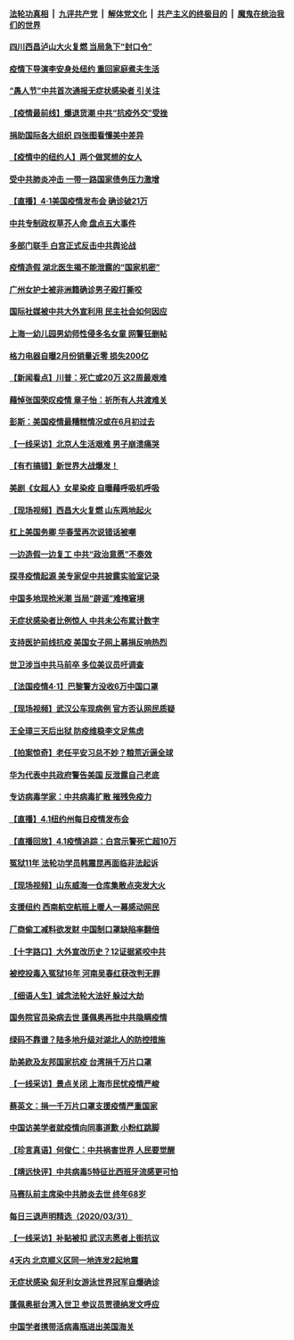 

####  [法轮功真相](../../../../basic/blob/master/README.md?t=04020901) &nbsp;|&nbsp; [九评共产党](../../../../9ping.md/blob/master/README.md?t=04020901) &nbsp;|&nbsp; [解体党文化](../../../../jtdwh.md/blob/master/README.md?t=04020901)  &nbsp;|&nbsp; [共产主义的终极目的](../../../../gczydzjmd.md/blob/master/README.md?t=04020901) &nbsp;|&nbsp; [魔鬼在统治我们的世界](../../../../mgztzwmdsj.md/blob/master/README.md?t=04020901) 

#### [四川西昌泸山大火复燃 当局急下“封口令”](../pages/nsc413/n11996402.md?t=04020901) 

#### [疫情下导演李安身处纽约 重回家庭煮夫生活](../pages/nsc413/n11996094.md?t=04020901) 

#### [“愚人节”中共首次通报无症状感染者 引关注](../pages/nsc413/n11995921.md?t=04020901) 

#### [【疫情最前线】爆退货潮 中共“抗疫外交”受挫](../pages/nsc413/n11996518.md?t=04020901) 

#### [捐助国际各大组织 四张图看懂美中差异](../pages/nsc413/n11996177.md?t=04020901) 

#### [【疫情中的纽约人】两个做冥想的女人](../pages/nsc413/n11995980.md?t=04020901) 

#### [受中共肺炎冲击 一带一路国家债务压力激增](../pages/nsc413/n11996256.md?t=04020901) 

#### [【直播】4·1美国疫情发布会 确诊破21万](../pages/nsc413/n11996100.md?t=04020901) 

#### [中共专制政权草芥人命 盘点五大事件](../pages/nsc413/n11996244.md?t=04020901) 

#### [多部门联手 白宫正式反击中共舆论战](../pages/nsc413/n11996230.md?t=04020901) 

#### [疫情造假 湖北医生揭不能泄露的“国家机密”](../pages/nsc413/n11992282.md?t=04020901) 

#### [广州女护士被非洲籍确诊男子殴打撕咬](../pages/nsc413/n11996121.md?t=04020901) 

#### [国际社媒被中共大外宣利用 民主社会如何因应](../pages/nsc413/n11996061.md?t=04020901) 

#### [上海一幼儿园男幼师性侵多名女童 网警狂删帖](../pages/nsc413/n11995864.md?t=04020901) 

#### [格力电器自曝2月份销量近零 损失200亿](../pages/nsc413/n11996089.md?t=04020901) 

#### [【新闻看点】川普：死亡或20万 这2周最艰难](../pages/nsc413/n11995866.md?t=04020901) 

#### [藉悼张国荣叹疫情 章子怡：祈所有人共渡难关](../pages/nsc413/n11995835.md?t=04020901) 

#### [彭斯：美国疫情最糟糕情况或在6月初过去](../pages/nsc413/n11995999.md?t=04020901) 

#### [【一线采访】北京人生活艰难 男子崩溃痛哭](../pages/nsc413/n11995724.md?t=04020901) 

#### [【有冇搞错】新世界大战爆发！](../pages/nsc413/n11996002.md?t=04020901) 

#### [美剧《女超人》女星染疫 自曝藉呼吸机呼吸](../pages/nsc413/n11995498.md?t=04020901) 

#### [【现场视频】西昌大火复燃 山东两地起火](../pages/nsc413/n11995855.md?t=04020901) 

#### [杠上美国务卿 华春莹再次说错话被嘲](../pages/nsc413/n11995429.md?t=04020901) 

#### [一边造假一边复工 中共“政治意愿”不奏效](../pages/nsc413/n11995492.md?t=04020901) 

#### [探寻疫情起源 美专家促中共披露实验室记录](../pages/nsc413/n11995589.md?t=04020901) 

#### [中国多地现抢米潮 当局“辟谣”难掩窘境](../pages/nsc413/n11995606.md?t=04020901) 

#### [无症状感染者比例惊人 中共未公布累计数字](../pages/nsc413/n11995452.md?t=04020901) 

#### [支持医护前线抗疫 美国女子网上募捐反响热烈](../pages/nsc413/n11995262.md?t=04020901) 

#### [世卫涉当中共马前卒 多位美议员吁调查](../pages/nsc413/n11995407.md?t=04020901) 

#### [【法国疫情4·1】巴黎警方没收6万中国口罩](../pages/nsc413/n11995165.md?t=04020901) 

#### [【现场视频】武汉公车现病例 官方否认网民质疑](../pages/nsc413/n11994947.md?t=04020901) 

#### [王全璋三天后出狱 防疫维稳李文足焦虑](../pages/nsc413/n11994951.md?t=04020901) 

#### [【拍案惊奇】老任平安习总不妙？粮荒近逼全球](../pages/nsc413/n11993872.md?t=04020901) 

#### [华为代表中共政府警告美国 反泄露自己老底](../pages/nsc413/n11995316.md?t=04020901) 

#### [专访病毒学家：中共病毒扩散 摧残免疫力](../pages/nsc413/n11995153.md?t=04020901) 

#### [【直播】4.1纽约州每日疫情发布会](../pages/nsc413/n11995327.md?t=04020901) 


#### [【直播回放】4.1疫情追踪：白宫示警死亡超10万](../pages/nsc413/n11994898.md?t=04020901) 

#### [冤狱11年 法轮功学员韩震昆再面临非法起诉](../pages/nsc413/n11992325.md?t=04020901) 

#### [【现场视频】山东威海一仓库集散点突发大火](../pages/nsc413/n11994825.md?t=04020901) 

#### [支援纽约 西南航空航班上暖人一幕感动网民](../pages/nsc413/n11994831.md?t=04020901) 

#### [厂商偷工减料欲发财 中国制口罩缺陷率翻倍](../pages/nsc413/n11994798.md?t=04020901) 

#### [【十字路口】大外宣改历史？12证据紧咬中共](../pages/nsc413/n11993612.md?t=04020901) 

#### [被控投毒入冤狱16年 河南吴春红获改判无罪](../pages/nsc413/n11994627.md?t=04020901) 

#### [【细语人生】诚念法轮大法好 躲过大劫](../pages/nsc413/n11992930.md?t=04020901) 

#### [国务院官员染病去世 蓬佩奥再批中共隐瞒疫情](../pages/nsc413/n11994594.md?t=04020901) 

#### [绿码不靠谱？陆多地升级对湖北人的防控措施](../pages/nsc413/n11994526.md?t=04020901) 

#### [助美欧及友邦国家抗疫 台湾捐千万片口罩](../pages/nsc413/n11994605.md?t=04020901) 

#### [【一线采访】景点关闭 上海市民忧疫情严峻](../pages/nsc413/n11994556.md?t=04020901) 

#### [蔡英文：捐一千万片口罩支援疫情严重国家](../pages/nsc413/n11993676.md?t=04020901) 

#### [中国访美学者就疫情向同事道歉 小粉红跳脚](../pages/nsc413/n11993892.md?t=04020901) 

#### [【珍言真语】何俊仁：中共祸害世界 人民要觉醒](../pages/nsc413/n11994171.md?t=04020901) 

#### [【靖远快评】中共病毒5特征比西班牙流感更可怕](../pages/nsc413/n11993750.md?t=04020901) 

#### [马赛队前主席染中共肺炎去世 终年68岁](../pages/nsc413/n11993881.md?t=04020901) 

#### [每日三退声明精选（2020/03/31）](../pages/nsc413/n11993994.md?t=04020901) 

#### [【一线采访】补贴被扣 武汉志愿者上街抗议](../pages/nsc413/n11993330.md?t=04020901) 

#### [4天内 北京顺义区同一地连发2起地震](../pages/nsc413/n11993741.md?t=04020901) 

#### [无症状感染 匈牙利女游泳世界冠军自爆确诊](../pages/nsc413/n11993534.md?t=04020901) 

#### [蓬佩奥挺台湾入世卫 参议员贾德纳发文呼应](../pages/nsc413/n11993487.md?t=04020901) 

#### [中国学者携带活病毒瓶进出美国海关](../pages/nsc413/n11992910.md?t=04020901) 

